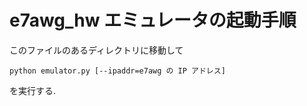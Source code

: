 # e7awg_hw エミュレータの起動手順

このファイルのあるディレクトリに移動して
```
python emulator.py [--ipaddr=e7awg の IP アドレス]

```
を実行する.
